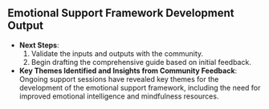 

## Emotional Support Framework Development Output

- **Next Steps**: 
  1. Validate the inputs and outputs with the community.
  2. Begin drafting the comprehensive guide based on initial feedback.
- **Key Themes Identified and Insights from Community Feedback**: Ongoing support sessions have revealed key themes for the development of the emotional support framework, including the need for improved emotional intelligence and mindfulness resources.